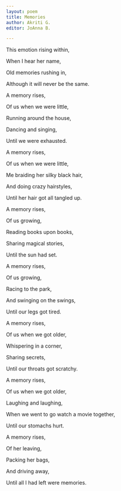 ```yaml
---
layout: poem
title: Memories
author: Akriti G.
editor: JoAnna B.

---
```

This emotion rising within,

When I hear her name,

Old memories rushing in,

Although it will never be the same.

A memory rises,

Of us when we were little,

Running around the house,

Dancing and singing,

Until we were exhausted.

A memory rises,

Of us when we were little,

Me braiding her silky black hair,

And doing crazy hairstyles,

Until her hair got all tangled up.

A memory rises,

Of us growing,

Reading books upon books,

Sharing magical stories,

Until the sun had set.

A memory rises,

Of us growing,

Racing to the park,

And swinging on the swings,

Until our legs got tired.

A memory rises,

Of us when we got older,

Whispering in a corner,

Sharing secrets,

Until our throats got scratchy.

A memory rises,

Of us when we got older,

Laughing and laughing,

When we went to go watch a movie together,

Until our stomachs hurt.

A memory rises,

Of her leaving,

Packing her bags,

And driving away,

Until all I had left were memories.